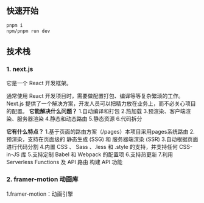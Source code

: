 ## 快速开始
```bash
pnpm i
npm/pnpm run dev
```

## 技术栈
### 1. next.js
它是一个 React 开发框架。

通常使用 React 开发项目时，需要做配置打包、编译等等复杂繁琐的工作。Next.js 提供了一个解决方案，开发人员可以把精力放在业务上，而不必关心项目的配置。
 **它能解决什么问题？**
1.自动编译和打包
2.热加载
3.预渲染、客户端渲染、服务器渲染
4.静态和动态路由
5.静态资源
6.代码拆分

**它有什么特点？**
1.基于页面的路由方案（/pages）本项目采用pages系统路由
2.预渲染，支持在页面级的 静态生成 (SSG) 和 服务器端渲染 (SSR)
3.自动根据页面进行代码分割
4.内置 CSS 、 Sass 、.less 和 .style 的支持，并支持任何 CSS-in-JS 库
5.支持定制 Babel 和 Webpack 的配置项
6.支持热更新
7.利用 Serverless Functions 及 API 路由 构建 API 功能

### 2. framer-motion 动画库
1.framer-motion：动画引擎
